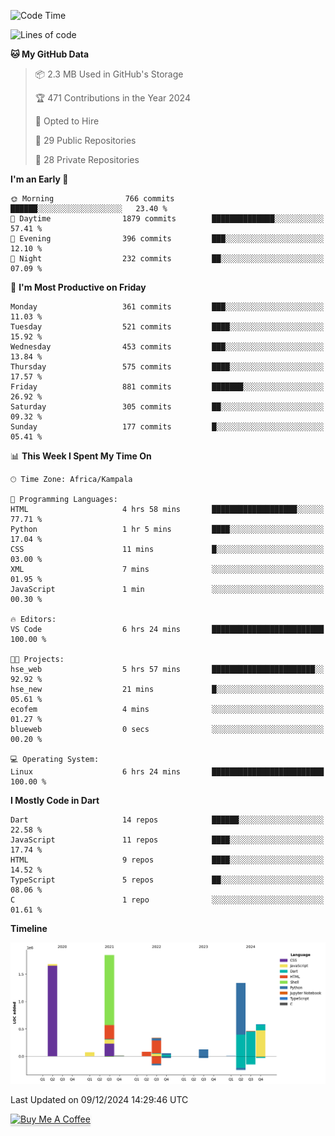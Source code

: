 <!--START_SECTION:waka-->
![Code Time](http://img.shields.io/badge/Code%20Time-920%20hrs%203%20mins-blue)

![Lines of code](https://img.shields.io/badge/From%20Hello%20World%20I%27ve%20Written-6.6%20million%20lines%20of%20code-blue)

**🐱 My GitHub Data** 

> 📦 2.3 MB Used in GitHub's Storage 
 > 
> 🏆 471 Contributions in the Year 2024
 > 
> 💼 Opted to Hire
 > 
> 📜 29 Public Repositories 
 > 
> 🔑 28 Private Repositories 
 > 
**I'm an Early 🐤** 

```text
🌞 Morning                766 commits         ██████░░░░░░░░░░░░░░░░░░░   23.40 % 
🌆 Daytime                1879 commits        ██████████████░░░░░░░░░░░   57.41 % 
🌃 Evening                396 commits         ███░░░░░░░░░░░░░░░░░░░░░░   12.10 % 
🌙 Night                  232 commits         ██░░░░░░░░░░░░░░░░░░░░░░░   07.09 % 
```
📅 **I'm Most Productive on Friday** 

```text
Monday                   361 commits         ███░░░░░░░░░░░░░░░░░░░░░░   11.03 % 
Tuesday                  521 commits         ████░░░░░░░░░░░░░░░░░░░░░   15.92 % 
Wednesday                453 commits         ███░░░░░░░░░░░░░░░░░░░░░░   13.84 % 
Thursday                 575 commits         ████░░░░░░░░░░░░░░░░░░░░░   17.57 % 
Friday                   881 commits         ███████░░░░░░░░░░░░░░░░░░   26.92 % 
Saturday                 305 commits         ██░░░░░░░░░░░░░░░░░░░░░░░   09.32 % 
Sunday                   177 commits         █░░░░░░░░░░░░░░░░░░░░░░░░   05.41 % 
```


📊 **This Week I Spent My Time On** 

```text
🕑︎ Time Zone: Africa/Kampala

💬 Programming Languages: 
HTML                     4 hrs 58 mins       ███████████████████░░░░░░   77.71 % 
Python                   1 hr 5 mins         ████░░░░░░░░░░░░░░░░░░░░░   17.04 % 
CSS                      11 mins             █░░░░░░░░░░░░░░░░░░░░░░░░   03.00 % 
XML                      7 mins              ░░░░░░░░░░░░░░░░░░░░░░░░░   01.95 % 
JavaScript               1 min               ░░░░░░░░░░░░░░░░░░░░░░░░░   00.30 % 

🔥 Editors: 
VS Code                  6 hrs 24 mins       █████████████████████████   100.00 % 

🐱‍💻 Projects: 
hse_web                  5 hrs 57 mins       ███████████████████████░░   92.92 % 
hse_new                  21 mins             █░░░░░░░░░░░░░░░░░░░░░░░░   05.61 % 
ecofem                   4 mins              ░░░░░░░░░░░░░░░░░░░░░░░░░   01.27 % 
blueweb                  0 secs              ░░░░░░░░░░░░░░░░░░░░░░░░░   00.20 % 

💻 Operating System: 
Linux                    6 hrs 24 mins       █████████████████████████   100.00 % 
```

**I Mostly Code in Dart** 

```text
Dart                     14 repos            ██████░░░░░░░░░░░░░░░░░░░   22.58 % 
JavaScript               11 repos            ████░░░░░░░░░░░░░░░░░░░░░   17.74 % 
HTML                     9 repos             ████░░░░░░░░░░░░░░░░░░░░░   14.52 % 
TypeScript               5 repos             ██░░░░░░░░░░░░░░░░░░░░░░░   08.06 % 
C                        1 repo              ░░░░░░░░░░░░░░░░░░░░░░░░░   01.61 % 
```



**Timeline**

![Lines of Code chart](https://raw.githubusercontent.com/drexhacker/drexhacker/main/assets/bar_graph.png)


 Last Updated on 09/12/2024 14:29:46 UTC
<!--END_SECTION:waka-->

<a href="https://www.buymeacoffee.com/drexsoftorg" target="_blank"><img src="https://www.buymeacoffee.com/assets/img/custom_images/orange_img.png" alt="Buy Me A Coffee" style="height: 41px !important;width: 174px !important;box-shadow: 0px 3px 2px 0px rgba(190, 190, 190, 0.5) !important;-webkit-box-shadow: 0px 3px 2px 0px rgba(190, 190, 190, 0.5) !important;" ></a>


<!---
drexhacker/drexhacker is a ✨ special ✨ repository because its `README.md` (this file) appears on your GitHub profile.
You can click the Preview link to take a look at your changes.
--->

